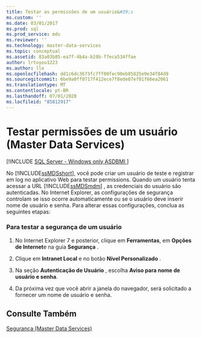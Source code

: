 ```yaml
---
title: Testar as permissões de um usuário&#39;s
ms.custom: ''
ms.date: 03/01/2017
ms.prod: sql
ms.prod_service: mds
ms.reviewer: ''
ms.technology: master-data-services
ms.topic: conceptual
ms.assetid: 83a03b85-ea7f-4b4a-b19b-f7eca534ffae
author: lrtoyou1223
ms.author: lle
ms.openlocfilehash: dd1c6dc3673fc7ff00fec90eb85825e9e34f84d9
ms.sourcegitcommit: 6be9a0ff0717f412ece7f8ede07ef01f66ea2061
ms.translationtype: MT
ms.contentlocale: pt-BR
ms.lasthandoff: 07/01/2020
ms.locfileid: "85812917"
---
```

# <a name="test-a-user39s-permissions-master-data-services"></a>Testar permissões de um usuário (Master Data Services)

[!INCLUDE [SQL Server - Windows only ASDBMI  ](../includes/applies-to-version/sql-windows-only-asdbmi.md)]

  No [!INCLUDE[ssMDSshort](../includes/ssmdsshort-md.md)], você pode criar um usuário de teste e registrar em log no aplicativo Web para testar permissions. Quando um usuário tenta acessar a URL [!INCLUDE[ssMDSmdm](../includes/ssmdsmdm-md.md)] , as credenciais do usuário são autenticadas. No Internet Explorer, as configurações de segurança controlam se isso ocorre automaticamente ou se o usuário deve inserir nome de usuário e senha. Para alterar essas configurações, conclua as seguintes etapas:  
  
### <a name="to-test-a-users-security"></a>Para testar a segurança de um usuário  
  
1.  No Internet Explorer 7 e posterior, clique em **Ferramentas**, em **Opções de Internet**e na guia **Segurança** .  
  
2.  Clique em **Intranet Local** e no botão **Nível Personalizado** .  
  
3.  Na seção **Autenticação de Usuário** , escolha **Aviso para nome de usuário e senha**.  
  
4.  Da próxima vez que você abrir a janela do navegador, será solicitado a fornecer um nome de usuário e senha.  
  
## <a name="see-also"></a>Consulte Também  
 [Segurança &#40;Master Data Services&#41;](../master-data-services/security-master-data-services.md)  
  
  
